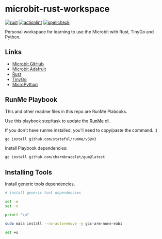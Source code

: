 # microbit-rust-workspace

[![rust](https://github.com/vpayno/microbit-rust-workspace/actions/workflows/rust.yml/badge.svg?branch=main)](https://github.com/vpayno/microbit-rust-workspace/actions/workflows/rust.yml)
[![actionlint](https://github.com/vpayno/microbit-rust-workspace/actions/workflows/gh-actions.yml/badge.svg?branch=main)](https://github.com/vpayno/microbit-rust-workspace/actions/workflows/gh-actions.yml)
[![spellcheck](https://github.com/vpayno/microbit-rust-workspace/actions/workflows/spellcheck.yml/badge.svg?branch=main)](https://github.com/vpayno/microbit-rust-workspace/actions/workflows/spellcheck.yml)

Personal workspace for learning to use the Microbit with Rust, TinyGo and Python.

## Links

- [Microbit GitHub](https://github.com/bbcmicrobit)
- [Microbit Adafruit](https://learn.adafruit.com/category/micro-bit)
- [Rust](https://github.com/nrf-rs/microbit)
- [TinyGo](https://tinygo.org/docs/reference/microcontrollers/microbit/)
- [MicroPython](https://github.com/bbcmicrobit/micropython)

## RunMe Playbook

This and other readme files in this repo are RunMe Plabooks.

Use this playbook step/task to update the [RunMe](https://runme.dev) cli.

If you don't have runme installed, you'll need to copy/paste the command. :)

```bash { background=false category=runme closeTerminalOnSuccess=true excludeFromRunAll=true interactive=true interpreter=bash name=setup-install-runme promptEnv=true terminalRows=10 }
go install github.com/stateful/runme/v3@v3
```

Install Playbook dependencies:

```bash { background=false category=runme closeTerminalOnSuccess=true excludeFromRunAll=true interactive=true interpreter=bash name=setup-runme-deps promptEnv=true terminalRows=10 }
go install github.com/charmbracelet/gum@latest
```

## Installing Tools

Install generic tools dependencies.

```bash { background=false category=setup closeTerminalOnSuccess=true excludeFromRunAll=true interactive=true interpreter=bash name=setup-install-tools-generic promptEnv=true terminalRows=10 }
# install generic tool dependencies

set -e
set -x

printf "\n"

sudo nala install --no-autoremove -y gcc-arm-none-eabi

set +x
```

